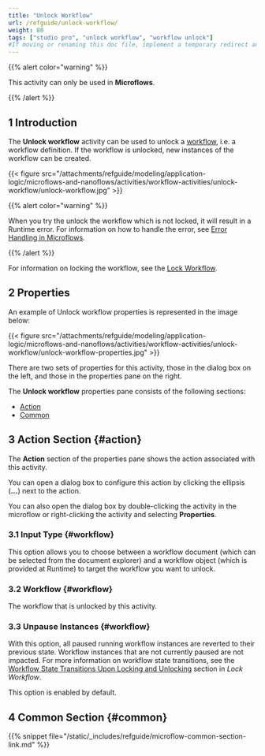 ```yaml
---
title: "Unlock Workflow"
url: /refguide/unlock-workflow/
weight: 80
tags: ["studio pro", "unlock workflow", "workflow unlock"]
#If moving or renaming this doc file, implement a temporary redirect and let the respective team know they should update the URL in the product. See Mapping to Products for more details.
---
```


{{% alert color="warning" %}}

This activity can only be used in **Microflows**.

{{% /alert %}}

## 1 Introduction

The **Unlock workflow** activity can be used to unlock a [workflow](/refguide/workflows/), i.e. a workflow definition. 
If the workflow is unlocked, new instances of the workflow can be created.

{{< figure src="/attachments/refguide/modeling/application-logic/microflows-and-nanoflows/activities/workflow-activities/unlock-workflow/unlock-workflow.jpg" >}}

{{% alert color="warning" %}} 

When you try the unlock the workflow which is not locked, it will result in a Runtime error. For information on how to handle the error, see [Error Handling in Microflows](/refguide/error-handling-in-microflows/).

{{% /alert %}}

For information on locking the workflow, see the [Lock Workflow](/refguide/lock-workflow/).

## 2 Properties

An example of Unlock workflow properties is represented in the image below:

{{< figure src="/attachments/refguide/modeling/application-logic/microflows-and-nanoflows/activities/workflow-activities/unlock-workflow/unlock-workflow-properties.jpg" >}}

There are two sets of properties for this activity, those in the dialog box on the left, and those in the properties pane on the right.

The **Unlock workflow** properties pane consists of the following sections:

* [Action](#action)
* [Common](#common)

## 3 Action Section {#action}

The **Action** section of the properties pane shows the action associated with this activity.

You can open a dialog box to configure this action by clicking the ellipsis (**…**) next to the action.

You can also open the dialog box by double-clicking the activity in the microflow or right-clicking the activity and selecting **Properties**.

### 3.1 Input Type {#workflow}

This option allows you to choose between a workflow document (which can be selected from the document explorer) and a workflow object (which is provided at Runtime) to target the workflow you want to unlock. 

### 3.2 Workflow {#workflow}

The workflow that is unlocked by this activity. 

### 3.3 Unpause Instances {#workflow}

With this option, all paused running workflow instances are reverted to their previous state. Workflow instances that are not currently paused are not impacted.
For more information on workflow state transitions, see the [Workflow State Transitions Upon Locking and Unlocking](/refguide/lock-workflow/#workflow-state-transitions) section in *Lock Workflow*.

This option is enabled by default.

## 4 Common Section {#common}

{{% snippet file="/static/_includes/refguide/microflow-common-section-link.md" %}}
